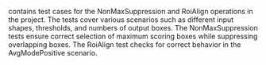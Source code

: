 contains test cases for the NonMaxSuppression and RoiAlign operations in the project. The tests cover various scenarios such as different input shapes, thresholds, and numbers of output boxes. The NonMaxSuppression tests ensure correct selection of maximum scoring boxes while suppressing overlapping boxes. The RoiAlign test checks for correct behavior in the AvgModePositive scenario.